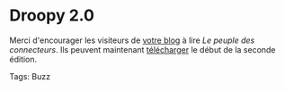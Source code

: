 # Droopy 2.0

Merci d'encourager les visiteurs de [votre blog](http://grosvinz.typepad.com/droopy_20/2006/04/ze_book_du_mome.html) à lire *Le peuple des connecteurs*. Ils peuvent maintenant [télécharger](http://blog.tcrouzet.com/peuple/seconde-edition-35719) le début de la seconde édition.

Tags: Buzz